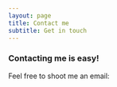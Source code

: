 ```yaml
---
layout: page
title: Contact me
subtitle: Get in touch
---
```


### Contacting me is easy!

Feel free to shoot me an email: <!-- {% raw %} --><span id="email-text" ></span> <!-- {% endraw %} -->

<!-- {% raw %} -->
<script>document.getElementById("email-text").innerHTML = atob("ZWQuYW5kcmV3OTVAZ21haWwuY29t")</script>
<!-- {% endraw %} -->
